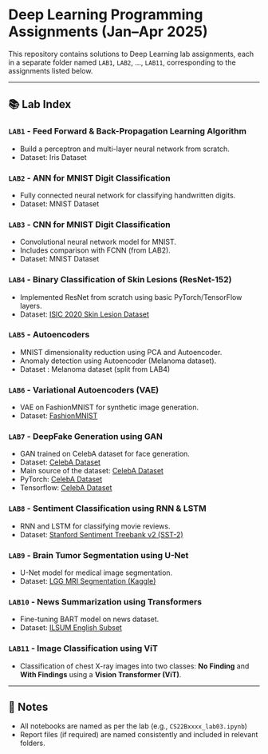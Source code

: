# **Deep Learning Programming Assignments (Jan–Apr 2025)**

This repository contains solutions to Deep Learning lab assignments, each in a separate folder named `LAB1`, `LAB2`, ..., `LAB11`, corresponding to the assignments listed below.

---

## 📚 Lab Index

### `LAB1` - Feed Forward & Back-Propagation Learning Algorithm

* Build a perceptron and multi-layer neural network from scratch.
* Dataset: Iris Dataset

### `LAB2` - ANN for MNIST Digit Classification

* Fully connected neural network for classifying handwritten digits.
* Dataset: MNIST Dataset

### `LAB3` - CNN for MNIST Digit Classification

* Convolutional neural network model for MNIST.
* Includes comparison with FCNN (from LAB2).
* Dataset: MNIST Dataset

### `LAB4` - Binary Classification of Skin Lesions (ResNet-152)

* Implemented ResNet from scratch using basic PyTorch/TensorFlow layers.
* Dataset: [ISIC 2020 Skin Lesion Dataset](https://challenge.isic-archive.com/data/#2020)

### `LAB5` - Autoencoders

* MNIST dimensionality reduction using PCA and Autoencoder.
* Anomaly detection using Autoencoder (Melanoma dataset).
* Dataset : Melanoma dataset (split from LAB4)

### `LAB6` - Variational Autoencoders (VAE)

* VAE on FashionMNIST for synthetic image generation.
* Dataset: [FashionMNIST](https://github.com/zalandoresearch/fashion-mnist)

### `LAB7` - DeepFake Generation using GAN

* GAN trained on CelebA dataset for face generation.
* Dataset: [CelebA Dataset](https://mmlab.ie.cuhk.edu.hk/projects/CelebA.html)
* Main source of the dataset: [CelebA Dataset](https://mmlab.ie.cuhk.edu.hk/projects/CelebA.html)
* PyTorch:  [CelebA Dataset](https://pytorch.org/vision/stable/generated/torchvision.datasets.CelebA.html) 
* Tensorflow: [CelebA Dataset](https://www.tensorflow.org/datasets/catalog/celeb_a) 


### `LAB8` - Sentiment Classification using RNN & LSTM

* RNN and LSTM for classifying movie reviews.
* Dataset: [Stanford Sentiment Treebank v2 (SST-2)](https://huggingface.co/datasets/stanfordnlp/sst2)

### `LAB9` - Brain Tumor Segmentation using U-Net

* U-Net model for medical image segmentation.
* Dataset: [LGG MRI Segmentation (Kaggle)](https://www.kaggle.com/datasets/mateuszbuda/lgg-mri-segmentation)

### `LAB10` - News Summarization using Transformers

* Fine-tuning BART model on news dataset.
* Dataset: [ILSUM English Subset](https://huggingface.co/datasets/ILSUM/ILSUM-1.0)

### `LAB11` - Image Classification using ViT

* Classification of chest X-ray images into two classes: **No Finding** and **With Findings** using a **Vision Transformer (ViT)**.
---

## 📌 Notes

* All notebooks are named as per the lab (e.g., `CS22Bxxxx_lab03.ipynb`)
* Report files (if required) are named consistently and included in relevant folders.
